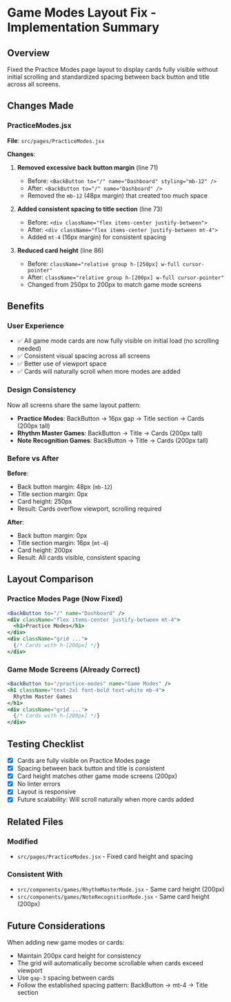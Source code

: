 # Game Modes Layout Fix - Implementation Summary

## Overview

Fixed the Practice Modes page layout to display cards fully visible without initial scrolling and standardized spacing between back button and title across all screens.

## Changes Made

### PracticeModes.jsx

**File**: `src/pages/PracticeModes.jsx`

**Changes**:

1. **Removed excessive back button margin** (line 71)
   - Before: `<BackButton to="/" name="Dashboard" styling="mb-12" />`
   - After: `<BackButton to="/" name="Dashboard" />`
   - Removed the `mb-12` (48px margin) that created too much space

2. **Added consistent spacing to title section** (line 73)
   - Before: `<div className="flex items-center justify-between">`
   - After: `<div className="flex items-center justify-between mt-4">`
   - Added `mt-4` (16px margin) for consistent spacing

3. **Reduced card height** (line 86)
   - Before: `className="relative group h-[250px] w-full cursor-pointer"`
   - After: `className="relative group h-[200px] w-full cursor-pointer"`
   - Changed from 250px to 200px to match game mode screens

## Benefits

### User Experience

- ✅ All game mode cards are now fully visible on initial load (no scrolling needed)
- ✅ Consistent visual spacing across all screens
- ✅ Better use of viewport space
- ✅ Cards will naturally scroll when more modes are added

### Design Consistency

Now all screens share the same layout pattern:

- **Practice Modes**: BackButton → 16px gap → Title section → Cards (200px tall)
- **Rhythm Master Games**: BackButton → Title → Cards (200px tall)
- **Note Recognition Games**: BackButton → Title → Cards (200px tall)

### Before vs After

**Before**:

- Back button margin: 48px (`mb-12`)
- Title section margin: 0px
- Card height: 250px
- Result: Cards overflow viewport, scrolling required

**After**:

- Back button margin: 0px
- Title section margin: 16px (`mt-4`)
- Card height: 200px
- Result: All cards visible, consistent spacing

## Layout Comparison

### Practice Modes Page (Now Fixed)

```jsx
<BackButton to="/" name="Dashboard" />
<div className="flex items-center justify-between mt-4">
  <h1>Practice Modes</h1>
</div>
<div className="grid ...">
  {/* Cards with h-[200px] */}
</div>
```

### Game Mode Screens (Already Correct)

```jsx
<BackButton to="/practice-modes" name="Game Modes" />
<h1 className="text-2xl font-bold text-white mb-4">
  Rhythm Master Games
</h1>
<div className="grid ...">
  {/* Cards with h-[200px] */}
</div>
```

## Testing Checklist

- [x] Cards are fully visible on Practice Modes page
- [x] Spacing between back button and title is consistent
- [x] Card height matches other game mode screens (200px)
- [x] No linter errors
- [x] Layout is responsive
- [x] Future scalability: Will scroll naturally when more cards added

## Related Files

### Modified

- `src/pages/PracticeModes.jsx` - Fixed card height and spacing

### Consistent With

- `src/components/games/RhythmMasterMode.jsx` - Same card height (200px)
- `src/components/games/NoteRecognitionMode.jsx` - Same card height (200px)

## Future Considerations

When adding new game modes or cards:

- Maintain 200px card height for consistency
- The grid will automatically become scrollable when cards exceed viewport
- Use `gap-3` spacing between cards
- Follow the established spacing pattern: BackButton → mt-4 → Title section
